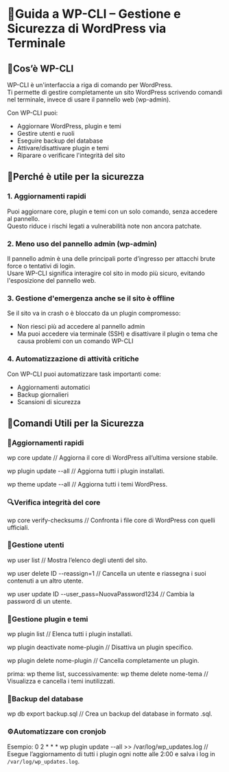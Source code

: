 # 📘Guida a WP-CLI – Gestione e Sicurezza di WordPress via Terminale

## 📌Cos’è WP-CLI

WP-CLI è un'interfaccia a riga di comando per WordPress.  
Ti permette di gestire completamente un sito WordPress scrivendo comandi nel terminale, invece di usare il pannello web (wp-admin).

Con WP-CLI puoi:

- Aggiornare WordPress, plugin e temi  
- Gestire utenti e ruoli  
- Eseguire backup del database  
- Attivare/disattivare plugin e temi  
- Riparare o verificare l'integrità del sito  

## 🎯Perché è utile per la sicurezza

### 1. Aggiornamenti rapidi

Puoi aggiornare core, plugin e temi con un solo comando, senza accedere al pannello.  
Questo riduce i rischi legati a vulnerabilità note non ancora patchate.

### 2. Meno uso del pannello admin (wp-admin)

Il pannello admin è una delle principali porte d’ingresso per attacchi brute force o tentativi di login.  
Usare WP-CLI significa interagire col sito in modo più sicuro, evitando l'esposizione del pannello web.

### 3. Gestione d'emergenza anche se il sito è offline

Se il sito va in crash o è bloccato da un plugin compromesso:

- Non riesci più ad accedere al pannello admin  
- Ma puoi accedere via terminale (SSH) e disattivare il plugin o tema che causa problemi con un comando WP-CLI

### 4. Automatizzazione di attività critiche

Con WP-CLI puoi automatizzare task importanti come:

- Aggiornamenti automatici  
- Backup giornalieri  
- Scansioni di sicurezza  

## 🔧Comandi Utili per la Sicurezza

### 🔄Aggiornamenti rapidi

wp core update // Aggiorna il core di WordPress all’ultima versione stabile.

wp plugin update --all // Aggiorna tutti i plugin installati.

wp theme update --all // Aggiorna tutti i temi WordPress.

### 🔍Verifica integrità del core

wp core verify-checksums // Confronta i file core di WordPress con quelli ufficiali.

### 🔐Gestione utenti

wp user list // Mostra l’elenco degli utenti del sito.

wp user delete ID --reassign=1 // Cancella un utente e riassegna i suoi contenuti a un altro utente.

wp user update ID --user_pass=NuovaPassword1234 // Cambia la password di un utente.

### 🧩Gestione plugin e temi

wp plugin list // Elenca tutti i plugin installati.

wp plugin deactivate nome-plugin // Disattiva un plugin specifico.

wp plugin delete nome-plugin // Cancella completamente un plugin.

prima: wp theme list,
successivamente: wp theme delete nome-tema // Visualizza e cancella i temi inutilizzati.

### 💾Backup del database

wp db export backup.sql // Crea un backup del database in formato .sql.

### ⚙️Automatizzare con cronjob

Esempio:
0 2 * * * wp plugin update --all >> /var/log/wp_updates.log // Esegue l’aggiornamento di tutti i plugin ogni notte alle 2:00 e salva i log in `/var/log/wp_updates.log`.